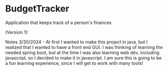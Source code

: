# BudgetTracker
Application that keeps track of a person's finances

(Version 1):

Notes 3/30/2024 - At first I wanted to make this project in java, but I realized that I wanted to have a
front end GUI. I was thinking of learning the needed spring boot, but at the time I was also learning 
web dev, including javascript, so I decided to make it in javascript. I am sure this is going to be a
fun learning experience, since I will get to work with many tools!
